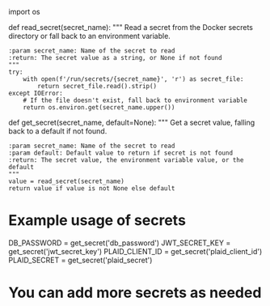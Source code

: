import os

def read_secret(secret_name):
    """
    Read a secret from the Docker secrets directory or fall back to an environment variable.
    
    :param secret_name: Name of the secret to read
    :return: The secret value as a string, or None if not found
    """
    try:
        with open(f'/run/secrets/{secret_name}', 'r') as secret_file:
            return secret_file.read().strip()
    except IOError:
        # If the file doesn't exist, fall back to environment variable
        return os.environ.get(secret_name.upper())

def get_secret(secret_name, default=None):
    """
    Get a secret value, falling back to a default if not found.
    
    :param secret_name: Name of the secret to read
    :param default: Default value to return if secret is not found
    :return: The secret value, the environment variable value, or the default
    """
    value = read_secret(secret_name)
    return value if value is not None else default

# Example usage of secrets
DB_PASSWORD = get_secret('db_password')
JWT_SECRET_KEY = get_secret('jwt_secret_key')
PLAID_CLIENT_ID = get_secret('plaid_client_id')
PLAID_SECRET = get_secret('plaid_secret')

# You can add more secrets as needed